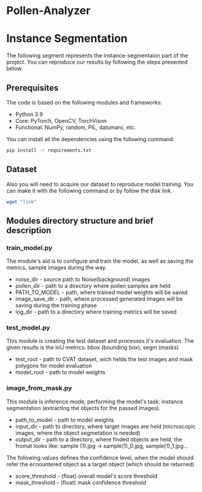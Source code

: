 # Pollen-Analyzer


# Instance Segmentation

The following segment represents the instance-segmentaion part of the project. You can reproduce our results by following the steps presented below.

## Prerequisites

The code is based on the following modules and frameworks:

- Python 3.9
- Core: PyTorch, OpenCV, TorchVison
- Functional: NumPy, random, PIL, datumaro, etc.

You can install all the dependencies using the following command:

```bash
pip install -r requirements.txt
```

## Dataset

Also you will need to acquire our dataset to reproduce model training. You can make it with  the following command or by follow the disk link.

```bash
wget "link"
```

## Modules directory structure and brief description

### train_model.py

The module's aid is to configure and train the model, as well as saving the metrics, sample images during the way.

- noise_dir - source path to Noise(background) images
- pollen_dir - path to a directory where pollen samples are held
- PATH_TO_MODEL - path, where trained model weights will be saved
- image_save_dir - path, where processed generated images will be saving during the training phase
- log_dir - path to a directory where training metrics will be saved

### test_model.py

This module is creating the test dataset and processes it's evaluation. The given results is the IoU metrics: bbox (bounding box), segm (masks)

- test_root - path to CVAT dataset, wich helds the test images and mask polygons for model evaluation
- model_root - path to model weights

### image_from_mask.py

This module is inference mode, performing the model's task: instance segmentation (extracting the objects for the passed images).

- path_to_model - path to model weights
- input_dir - path to directory, where target images are held (microscopic images, where the object segmetation is needed)
- output_dir - path to a directory, where finded objects are held, the fromat looks like: sample (1).jpg -> sample(1)_0.jpg, sample(1)_1.jpg...

The following values defines the confidence level, when the model should refer the ecnountered object as a target object (which should be returned)

- score_threshold - (float) overall model's score threshold
- mask_threshold - (float) mask confidence threshold







